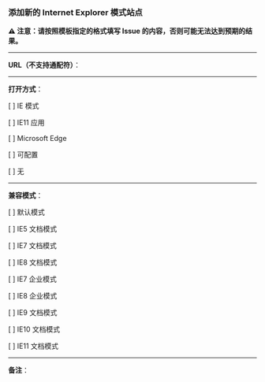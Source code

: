 ### 添加新的 Internet Explorer 模式站点  

**⚠️ 注意：请按照模板指定的格式填写 Issue 的内容，否则可能无法达到预期的结果。**  

---

**URL（不支持通配符）**：  

---

**打开方式**：

[ ] IE 模式

[ ] IE11 应用  

[ ] Microsoft Edge  

[ ] 可配置  

[ ] 无  

---

**兼容模式**：  

[ ] 默认模式  

[ ] IE5 文档模式  

[ ] IE7 文档模式  

[ ] IE8 文档模式  

[ ] IE7 企业模式  

[ ] IE8 企业模式  

[ ] IE9 文档模式  

[ ] IE10 文档模式  

[ ] IE11 文档模式  

---

**备注**：  


